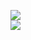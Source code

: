[![](https://img.shields.io/badge/Made%20With-Github%20Spray-lightgrey.svg?style=for-the-badge&logo=github)](https://github.com/Annihil/github-spray#10852)  
[![](https://i.imgur.com/2DrTn0Z.gif)](https://github.com/Annihil/github-spray)
